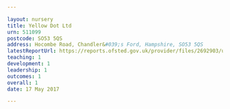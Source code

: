 ```yaml
---

layout: nursery
title: Yellow Dot Ltd
urn: 511099
postcode: SO53 5QS
address: Hocombe Road, Chandler&#039;s Ford, Hampshire, SO53 5QS
latestReportUrl: https://reports.ofsted.gov.uk/provider/files/2692903/urn/511099.pdf
teaching: 1
development: 1
leadership: 1
outcomes: 1
overall: 1
date: 17 May 2017

---
```

